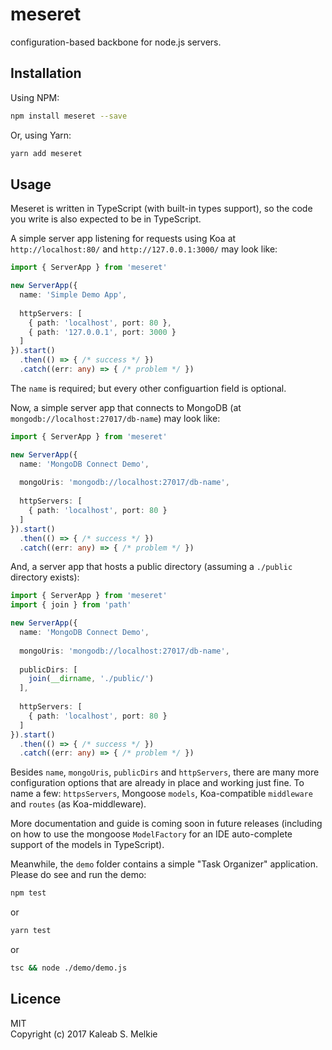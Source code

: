 # meseret

configuration-based backbone for node.js servers.  

## Installation

Using NPM:
```bash
npm install meseret --save
```  

Or, using Yarn:
```bash
yarn add meseret
```  

## Usage

Meseret is written in TypeScript (with built-in types support), so the code you write is also expected to be in TypeScript.  

A simple server app listening for requests using Koa at `http://localhost:80/` and `http://127.0.0.1:3000/` may look like:
```typescript
import { ServerApp } from 'meseret'

new ServerApp({
  name: 'Simple Demo App',
  
  httpServers: [
    { path: 'localhost', port: 80 },
    { path: '127.0.0.1', port: 3000 }
  ]
}).start()
  .then(() => { /* success */ })
  .catch((err: any) => { /* problem */ })
```  

The `name` is required; but every other configuartion field is optional.  

Now, a simple server app that connects to MongoDB (at `mongodb://localhost:27017/db-name`) may look like:
```typescript
import { ServerApp } from 'meseret'

new ServerApp({
  name: 'MongoDB Connect Demo',
  
  mongoUris: 'mongodb://localhost:27017/db-name',
  
  httpServers: [
    { path: 'localhost', port: 80 }
  ]
}).start()
  .then(() => { /* success */ })
  .catch((err: any) => { /* problem */ })
```  

And, a server app that hosts a public directory (assuming a `./public` directory exists):
```typescript
import { ServerApp } from 'meseret'
import { join } from 'path'

new ServerApp({
  name: 'MongoDB Connect Demo',
  
  mongoUris: 'mongodb://localhost:27017/db-name',
  
  publicDirs: [
    join(__dirname, './public/')
  ],
  
  httpServers: [
    { path: 'localhost', port: 80 }
  ]
}).start()
  .then(() => { /* success */ })
  .catch((err: any) => { /* problem */ })
```  

Besides `name`, `mongoUris`, `publicDirs` and `httpServers`, there are many more configuration options that are already in place and working just fine. To name a few: `httpsServers`, Mongoose `models`, Koa-compatible `middleware` and `routes` (as Koa-middleware).  

More documentation and guide is coming soon in future releases (including on how to use the mongoose `ModelFactory` for an IDE auto-complete support of the models in TypeScript).  

Meanwhile, the `demo` folder contains a simple "Task Organizer" application. Please do see and run the demo:
```bash
npm test
```
or
```bash
yarn test
```
or
```bash
tsc && node ./demo/demo.js
```

## Licence
MIT  
Copyright (c) 2017 Kaleab S. Melkie
